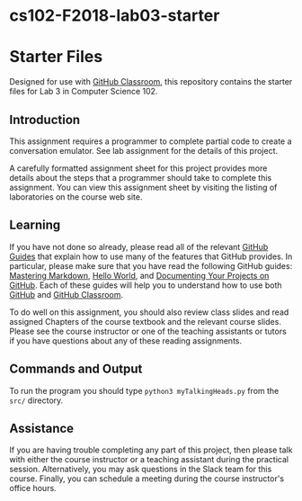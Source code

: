 
# cs102-F2018-lab03-starter
# Starter Files

Designed for use with [GitHub Classroom](https://classroom.github.com/), this repository contains the starter files for Lab 3 in Computer Science 102.

## Introduction

This assignment requires a programmer to complete partial code to create a conversation emulator. See lab assignment for the details of this project.

A carefully formatted assignment sheet for this project provides more details about the steps that a programmer should take to complete this assignment. You can view this assignment sheet by visiting the listing of laboratories on the course web site.

## Learning

If you have not done so already, please read all of the relevant [GitHub Guides](https://guides.github.com/) that explain how to use many of the features that GitHub provides. In particular, please make sure that you have read the following GitHub guides: [Mastering Markdown](https://guides.github.com/features/mastering-markdown/), [Hello World](https://guides.github.com/activities/hello-world/), and [Documenting Your Projects on GitHub](https://guides.github.com/features/wikis/). Each of these guides will help you to understand how to use both [GitHub](http://github.com) and [GitHub Classroom](https://classroom.github.com/).

To do well on this assignment, you should also review class slides and read assigned Chapters of the course textbook and the relevant course slides. Please see the course instructor or one of the teaching assistants or tutors if you have questions about any of these reading assignments.

## Commands and Output

To run the program you should type `python3 myTalkingHeads.py` from the `src/` directory.


## Assistance

If you are having trouble completing any part of this project, then please talk
with either the course instructor or a teaching assistant during the practical
session. Alternatively, you may ask questions in the Slack team for this
course. Finally, you can schedule a meeting during the course instructor's
office hours.
